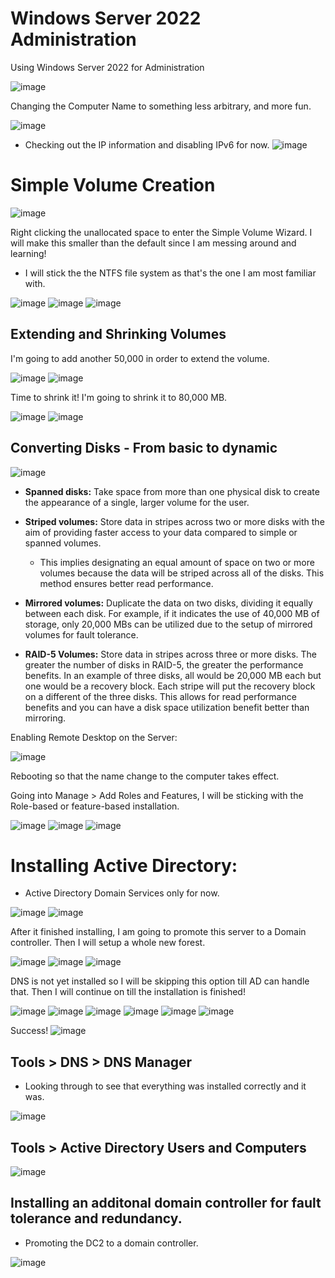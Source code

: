 # Windows Server 2022 Administration
Using Windows Server 2022 for Administration

![image](https://github.com/CertainRisk/Windows-Server-2022/assets/141761181/fa137044-93bb-4b3d-898e-f89ae6ebc921)

Changing the Computer Name to something less arbitrary, and more fun.

![image](https://github.com/CertainRisk/Windows-Server-2022/assets/141761181/bf927957-4685-4673-b445-d7ff734cb77a)


- Checking out the IP information and disabling IPv6 for now. 
![image](https://github.com/CertainRisk/Windows-Server-2022/assets/141761181/c1d04da7-6add-4795-9df2-8305b5726839)

# Simple Volume Creation

![image](https://github.com/CertainRisk/Windows-Server-2022/assets/141761181/ccda7a8c-a2a3-44c7-b72c-cf7e72fdc067)

Right clicking the unallocated space to enter the Simple Volume Wizard. I will make this smaller than the default since I am messing around and learning!
- I will stick the the NTFS file system as that's the one I am most familiar with. 

![image](https://github.com/CertainRisk/Windows-Server-2022/assets/141761181/24a33789-2d8d-4dcd-972e-5f8277c5dd26)
![image](https://github.com/CertainRisk/Windows-Server-2022/assets/141761181/524a9aed-faec-4c59-807d-443408a051f7)
![image](https://github.com/CertainRisk/Windows-Server-2022/assets/141761181/b686016a-0ea5-407c-a5db-939578c0d1f6)

## Extending and Shrinking Volumes 

I'm going to add another 50,000 in order to extend the volume.

![image](https://github.com/CertainRisk/Windows-Server-2022/assets/141761181/790fed03-7871-4175-a8ec-71e51f62ad90)
![image](https://github.com/CertainRisk/Windows-Server-2022/assets/141761181/4e7cc38c-4b78-464b-950b-91b0e36bd999)

Time to shrink it! I'm going to shrink it to 80,000 MB.

![image](https://github.com/CertainRisk/Windows-Server-2022/assets/141761181/514044ef-bcc2-480a-870b-bef6b79c6acf)
![image](https://github.com/CertainRisk/Windows-Server-2022/assets/141761181/4863ab92-9289-4c73-b8fa-cb645947198d)

## Converting Disks - From basic to dynamic 

![image](https://github.com/CertainRisk/Windows-Server-2022/assets/141761181/6e9a5f75-fcd2-4afd-bd86-584cc74ac0d3)

- **Spanned disks:** Take space from more than one physical disk to create the appearance of a single, larger volume for the user.

- **Striped volumes:** Store data in stripes across two or more disks with the aim of providing faster access to your data compared to simple or spanned volumes.
  - This implies designating an equal amount of space on two or more volumes because the data will be striped across all of the disks. This method ensures better read performance.

- **Mirrored volumes:** Duplicate the data on two disks, dividing it equally between each disk. For example, if it indicates the use of 40,000 MB of storage, only 20,000 MBs can be utilized due to the setup of mirrored volumes for fault tolerance.

- **RAID-5 Volumes:** Store data in stripes across three or more disks. The greater the number of disks in RAID-5, the greater the performance benefits. In an example of three disks, all would be 20,000 MB each but one would be a recovery block. Each stripe will put the recovery block on a different of the three disks. This allows for read performance benefits and you can have a disk space utilization benefit better than mirroring. 


Enabling Remote Desktop on the Server:

![image](https://github.com/CertainRisk/Windows-Server-2022/assets/141761181/027ce084-09a9-47a1-9d96-fc83ce37d752)

Rebooting so that the name change to the computer takes effect.


Going into Manage > Add Roles and Features, I will be sticking with the Role-based or feature-based installation. 

![image](https://github.com/CertainRisk/Windows-Server-2022/assets/141761181/9e5ec65c-1ed0-40c6-b02b-e695c9b1fde3)
![image](https://github.com/CertainRisk/Windows-Server-2022/assets/141761181/bbbb90e6-3612-4460-b9f4-9d7d989fe604)
![image](https://github.com/CertainRisk/Windows-Server-2022/assets/141761181/42368edf-6480-41d5-8fdb-c962dcd8c554)

# Installing Active Directory:
- Active Directory Domain Services only for now.

![image](https://github.com/CertainRisk/Windows-Server-2022/assets/141761181/9f344cbe-c23b-4db5-9ca7-6e302384fe53)
![image](https://github.com/CertainRisk/Windows-Server-2022/assets/141761181/ad433761-65b8-40df-964e-446225d66b7c)


After it finished installing, I am going to promote this server to a Domain controller. Then I will setup a whole new forest. 

![image](https://github.com/CertainRisk/Windows-Server-2022/assets/141761181/5178b7bb-474d-4393-b996-961edb734a5b)
![image](https://github.com/CertainRisk/Windows-Server-2022/assets/141761181/b542e677-3c20-4c61-8bc6-60afd9fd3a5d)
![image](https://github.com/CertainRisk/Windows-Server-2022/assets/141761181/5d924e8b-f7e7-4c1a-a356-3bf625860db5)

DNS is not yet installed so I will be skipping this option till AD can handle that. Then I will continue on till the installation is finished!

![image](https://github.com/CertainRisk/Windows-Server-2022/assets/141761181/83485159-4a69-492e-bcc2-380749910ba3)
![image](https://github.com/CertainRisk/Windows-Server-2022/assets/141761181/17e6e0df-1611-4c8d-9065-3b7adee1bc4f)
![image](https://github.com/CertainRisk/Windows-Server-2022/assets/141761181/6c6fce9b-6569-427a-81e2-7f38864ad9fb)
![image](https://github.com/CertainRisk/Windows-Server-2022/assets/141761181/1ebfbe7a-3200-4cc7-91d2-5f25138e2380)
![image](https://github.com/CertainRisk/Windows-Server-2022/assets/141761181/29928037-c407-45ce-a43d-4da1ce54c26a)
![image](https://github.com/CertainRisk/Windows-Server-2022/assets/141761181/371287f2-23f4-406f-9db5-42675b5b2958)

Success!
![image](https://github.com/CertainRisk/Windows-Server-2022/assets/141761181/b97bf2ec-8f8e-45d3-b591-2f6f50db3703)

## Tools > DNS > DNS Manager
- Looking through to see that everything was installed correctly and it was. 

![image](https://github.com/CertainRisk/Windows-Server-2022/assets/141761181/fb63a65a-e3bb-4025-861f-6325a067c29f)

## Tools > Active Directory Users and Computers

![image](https://github.com/CertainRisk/Windows-Server-2022/assets/141761181/5f9cf47b-cbf6-4118-8aff-66e675426760)


## Installing an additonal domain controller for fault tolerance and redundancy. 
- Promoting the DC2 to a domain controller.
  
![image](https://github.com/CertainRisk/Windows-Server-2022/assets/141761181/f172e5b6-1462-4fad-907e-4ea4f0460f1c)












